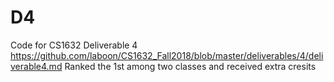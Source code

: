 # D4
Code for CS1632 Deliverable 4 https://github.com/laboon/CS1632_Fall2018/blob/master/deliverables/4/deliverable4.md
Ranked the 1st among two classes and received extra cresits
